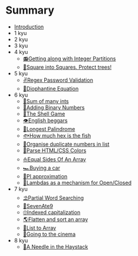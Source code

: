 # Summary

* [Introduction](README.md)
* 1 kyu
* 2 kyu
* 3 kyu
* 4 kyu
    * [📻Getting along with Integer Partitions](4-kyu/getting-along-with-integer-partitions.md)
    * [🔲Square into Squares. Protect trees!](4-kyu/square-into-squares-protect-trees.md)
* 5 kyu
    * [✌️Regex Password Validation](5-kyu/regex-password-validation.md)
    * [🏩Diophantine Equation](5-kyu/diophantine-equation.md)
* 6 kyu
    * [🐶Sum of many ints](6-kyu/sum-of-many-ints.md)
    * [💖Adding Binary Numbers](6-kyu/adding-binary-numbers.md)
    * [🔮The Shell Game](6-kyu/the-shell-game.md)
    * [👁️English beggars](6-kyu/english-beggars.md)
    * [👀Longest Palindrome](6-kyu/longest-palindrome.md)
    * [🐟How much hex is the fish](6-kyu/how-much-hex-is-the-fish.md)
    * [🍥Organise duplicate numbers in list](6-kyu/organise-duplicate-numbers-in-list.md)
    * [🍇Parse HTML/CSS Colors](6-kyu/parse-html-slash-css-colors.md)
    * [⛵Equal Sides Of An Array](6-kyu/equal-sides-of-an-array.md)
    * [🏎️Buying a car](6-kyu/buying-a-car.md)
    * [🏴󠁢󠁲󠁰󠁩󠁿PI approximation](6-kyu/pi-approximation.md)
    * [🚪Lambdas as a mechanism for Open/Closed](6-kyu/lambdas-as-a-mechanism-for-open-slash-closed.md)
* 7 kyu
    * [⛱️Partial Word Searching](7-kyu/partial-word-searching.md)
    * [🔪SevenAte9](7-kyu/sevenate9.md)
    * [🙄Indexed capitalization](7-kyu/indexed-capitalization.md)    
    * [🌎Flatten and sort an array](7-kyu/flatten-and-sort-an-array.md)    
    * [🌟List to Array](7-kyu/list-to-array.md)    
    * [🎉Going to the cinema](7-kyu/going-to-the-cinema.md)    
* 8 kyu
    * [🎂A Needle in the Haystack](8-kyu/a-needle-in-the-haystack.md)

